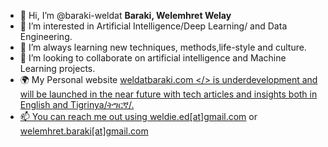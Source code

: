 - 👋 Hi, I’m @baraki-weldat <b> Baraki, Welemhret Welay</b>
- 👀 I’m interested in Artificial Intelligence/Deep Learning/ and Data Engineering. 
- 🌱 I’m always learning new techniques, methods,life-style and culture. 
- 💞️ I’m looking to collaborate on artificial intelligence and Machine Learning projects.
- 🌍 My Personal website <a href="http://weldatbaraki.com/"> weldatbaraki.com </> is underdevelopment and will be launched in the near future with tech articles and insights both in English and Tigrinya/ትግርኛ/. 
- 📫 You can reach me out using <a href="mailto:weldie.ed@gmail.com">weldie.ed[at]gmail.com</a> or <a href="mailto:welemhret.baraki@gmail.com">welemhret.baraki[at]gmail.com </a>

<!---
baraki-weldat/baraki-weldat is a ✨ special ✨ repository because its `README.md` (this file) appears on your GitHub profile.
You can click the Preview link to take a look at your changes.
--->
